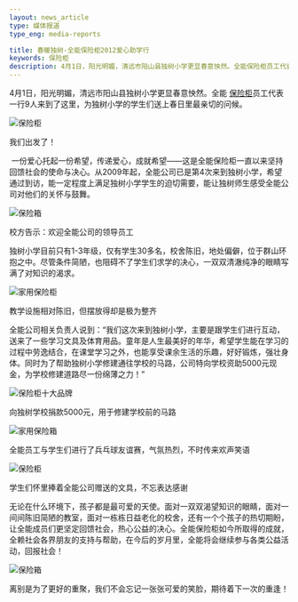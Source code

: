 ```yaml
---
layout: news_article
type: 媒体报道
type_eng: media-reports

title: 春暖独树-全能保险柜2012爱心助学行
keywords: 保险柜
description: 4月1日，阳光明媚，清远市阳山县独树小学更显春意怏然。全能保险柜员工代表一行9人来到了这里，为独树小学的学生们送上春日里最亲切的问候。
---
```

4月1日，阳光明媚，清远市阳山县独树小学更显春意怏然。全能 [保险柜](http://www.qnn.com.cn/)员工代表一行9人来到了这里，为独树小学的学生们送上春日里最亲切的问候。

![保险柜](http://www.qnn.com.cn/image-news/id033201.jpg)

我们出发了！

 一份爱心托起一份希望，传递爱心，成就希望——这是全能保险柜一直以来坚持回馈社会的使命与决心。从2009年起，全能公司已是第4次来到独树小学，希望通过到访，能一定程度上满足独树小学学生的迫切需要，能让独树师生感受全能公司对他们的关怀与鼓舞。

![保险箱](http://www.qnn.com.cn/image-news/id033202.jpg)

校方告示：欢迎全能公司的领导员工

独树小学目前只有1-3年级，仅有学生30多名，校舍陈旧，地处偏僻，位于群山环抱之中。尽管条件简陋，也阻碍不了学生们求学的决心，一双双清澈纯净的眼睛写满了对知识的渴求。

![家用保险柜](http://www.qnn.com.cn/image-news/id033203.jpg)

教学设施相对陈旧，但摆放得却是极为整齐

全能公司相关负责人说到：“我们这次来到独树小学，主要是跟学生们进行互动，送来了一些学习文具及体育用品。童年是人生最美好的年华，希望学生能在学习的过程中劳逸结合，在课堂学习之外，也能享受课余生活的乐趣，好好锻炼，强壮身体。同时为了帮助独树小学修建通往学校的马路，公司特向学校资助5000元现金，为学校修建道路尽一份绵薄之力！”

![保险柜十大品牌](http://www.qnn.com.cn/image-news/id033204.jpg)

向独树学校捐款5000元，用于修建学校前的马路

![家用保险箱](http://www.qnn.com.cn/image-news/id033205.jpg)

全能员工与学生们进行了兵乓球友谊赛，气氛热烈，不时传来欢声笑语

![保险柜](http://www.qnn.com.cn/image-news/id033206.jpg)

学生们怀里捧着全能公司赠送的文具，不忘表达感谢

无论在什么环境下，孩子都是最可爱的天使。面对一双双渴望知识的眼睛，面对一间间陈旧简陋的教室，面对一栋栋日益老化的校舍，还有一个个孩子的热切期盼，让全能成员们更坚定回馈社会，热心公益的决心。全能保险柜如今所取得的成就，全赖社会各界朋友的支持与帮助，在今后的岁月里，全能将会继续参与各类公益活动，回报社会！

![保险箱](http://www.qnn.com.cn/image-news/id033207.jpg)

离别是为了更好的重聚，我们不会忘记一张张可爱的笑脸，期待着下一次的重逢！
